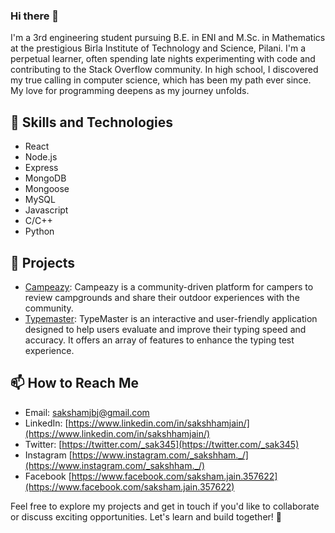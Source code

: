 ### Hi there 👋

<!--
**sak345/sak345** is a ✨ _special_ ✨ repository because its `README.md` (this file) appears on your GitHub profile.

Here are some ideas to get you started:

- 🔭 I’m currently working on ...
- 🌱 I’m currently learning ...
- 👯 I’m looking to collaborate on ...
- 🤔 I’m looking for help with ...
- 💬 Ask me about ...
- 📫 How to reach me: ...
- 😄 Pronouns: ...
- ⚡ Fun fact: ...
-->

I'm a 3rd engineering student pursuing B.E. in ENI and M.Sc. in Mathematics at the prestigious Birla Institute of Technology and Science, Pilani. I'm a perpetual learner, often spending late nights experimenting with code and contributing to the Stack Overflow community. In high school, I discovered my true calling in computer science, which has been my path ever since. My love for programming deepens as my journey unfolds.

## 🔧 Skills and Technologies
- React
- Node.js
- Express
- MongoDB
- Mongoose
- MySQL
- Javascript
- C/C++
- Python

## 🚀 Projects
- [Campeazy](https://github.com/sak345/Campeazy): Campeazy is a community-driven platform for campers to review campgrounds and share their outdoor experiences with the community.
- [Typemaster](https://github.com/sak345/Typemaster): TypeMaster is an interactive and user-friendly application designed to help users evaluate and improve their typing speed and accuracy. It offers an array of features to enhance the typing test experience.

## 📫 How to Reach Me
- Email: sakshamjbj@gmail.com
- LinkedIn: [https://www.linkedin.com/in/sakshhamjain/](https://www.linkedin.com/in/sakshhamjain/)
- Twitter: [https://twitter.com/_sak345](https://twitter.com/_sak345)
- Instagram [https://www.instagram.com/_sakshham._/](https://www.instagram.com/_sakshham._/)
- Facebook [https://www.facebook.com/saksham.jain.357622](https://www.facebook.com/saksham.jain.357622)

Feel free to explore my projects and get in touch if you'd like to collaborate or discuss exciting opportunities. Let's learn and build together! 🌟
